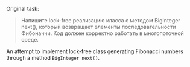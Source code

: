 Original task: 

> Напишите lock-free реализацию класса с методом BigInteger next(), который возвращает элементы последовательности Фибоначчи. Код должен корректно работать в многопоточной среде.

An attempt to implement lock-free class generating Fibonacci numbers through a method `BigInteger next()`.
